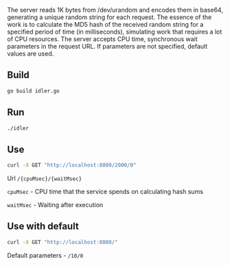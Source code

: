 The server reads 1K bytes from /dev/urandom and encodes them in base64, generating a unique random string for each request.
The essence of the work is to calculate the MD5 hash of the received random string for a specified period of time (in milliseconds), simulating work that requires a lot of CPU resources.
The server accepts CPU time, synchronous wait parameters in the request URL. If parameters are not specified, default values are used.

## Build
```bash
go build idler.go
```

## Run
```bash
./idler
```

## Use
```bash
curl -X GET "http://localhost:8080/2000/0"
```

Url `/{cpuMsec}/{waitMsec}`

`cpuMsec` - CPU time that the service spends on calculating hash sums

`waitMsec` - Waiting after execution


## Use with default
```bash
curl -X GET "http://localhost:8080/"
```
Default parameters - `/10/0`




